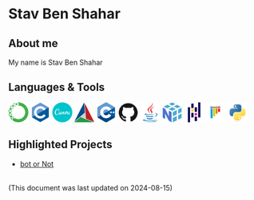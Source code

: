 <!-- markdownlint-disable MD033 MD041-->

<div >
<h1>
Stav Ben Shahar
</h1>
<div >

<h2>
About me
</h2>
My name is Stav Ben Shahar
</div>
<div >
<h2>
Languages & Tools
</h2>
<img src="https://raw.githubusercontent.com/devicons/devicon/master/icons/anaconda/anaconda-original.svg" width="40" height="40" alt="anaconda" />
<img src="https://raw.githubusercontent.com/devicons/devicon/master/icons/c/c-original.svg" width="40" height="40" alt="c" />
<img src="https://raw.githubusercontent.com/devicons/devicon/master/icons/canva/canva-original.svg" width="40" height="40" alt="canva" />
<img src="https://raw.githubusercontent.com/devicons/devicon/master/icons/cmake/cmake-original.svg" width="40" height="40" alt="cmake" />
<img src="https://raw.githubusercontent.com/devicons/devicon/master/icons/cplusplus/cplusplus-original.svg" width="40" height="40" alt="cplusplus" />
<img src="https://raw.githubusercontent.com/devicons/devicon/master/icons/github/github-original.svg" width="40" height="40" alt="github" />
<img src="https://raw.githubusercontent.com/devicons/devicon/master/icons/java/java-original.svg" width="40" height="40" alt="java" />
<img src="https://raw.githubusercontent.com/devicons/devicon/master/icons/numpy/numpy-original.svg" width="40" height="40" alt="numpy" />
<img src="https://raw.githubusercontent.com/devicons/devicon/master/icons/pandas/pandas-original.svg" width="40" height="40" alt="pandas" />
<img src="https://raw.githubusercontent.com/devicons/devicon/master/icons/pytest/pytest-original.svg" width="40" height="40" alt="pytest" />
<img src="https://raw.githubusercontent.com/devicons/devicon/master/icons/python/python-original.svg" width="40" height="40" alt="python" />

</div>
<div >
<h2>
Highlighted Projects
</h2>
<ul>
<li>
	<a href="https://www.github.com/danielnachumdev/quickpub](https://github.com/stavBenShahar/Bot-or-Not" >
bot or Not</a>


</li>
</ul>
</div>
</br>
(This document was last updated on 2024-08-15)
</div>

